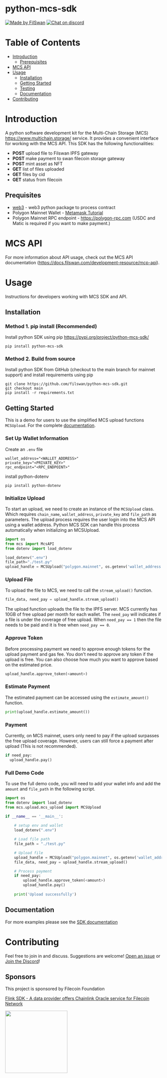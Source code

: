# python-mcs-sdk

[![Made by FilSwan](https://img.shields.io/badge/made%20by-FilSwan-green.svg)](https://www.filswan.com/)
[![Chat on discord](https://img.shields.io/badge/join%20-discord-brightgreen.svg)](https://discord.com/invite/KKGhy8ZqzK)

# Table of Contents <!-- omit in toc -->

- [Introduction](#introduction)
  - [Prerequisites](#prerequisites)
- [MCS API](#mcs-api)
- [Usage](#usage)
  - [Installation](#installation)
  - [Getting Started](#getting-started)
  - [Testing](#testing)
  - [Documentation](#documentation)
- [Contributing](#contributing)

# Introduction

A python software development kit for the Multi-Chain Storage (MCS) https://www.multichain.storage/ service. It provides a convenient interface for working with the MCS API. This SDK has the following functionalities:

- **POST**    upload file to Filswan IPFS gateway
- **POST**    make payment to swan filecoin storage gateway
- **POST**    mint asset as NFT
- **GET**     list of files uploaded
- **GET**     files by cid
- **GET**     status from filecoin

## Prequisites

- [web3](https://pypi.org/project/web3/) - web3 python package to process contract 
- Polygon Mainnet Wallet - [Metamask Tutorial](https://docs.filswan.com/getting-started/beginner-walkthrough/public-testnet/setup-metamask)
- Polygon Mainnet RPC endpoint - https://polygon-rpc.com (USDC and Matic is required if you want to make payment.)

# MCS API

For more information about API usage, check out the MCS API documentation (https://docs.filswan.com/development-resource/mcp-api).

# Usage

Instructions for developers working with MCS SDK and API.

## Installation
### Method 1. pip install (Recommended)
Install python SDK using pip https://pypi.org/project/python-mcs-sdk/

```
pip install python-mcs-sdk
```

### Method 2. Build from source
Install python SDK from GitHub (checkout to the main branch for mainnet support) and install requirements using pip
```
git clone https://github.com/filswan/python-mcs-sdk.git
git checkout main
pip install -r requirements.txt
```

## Getting Started

This is a demo for users to use the simplified MCS upload functions `MCSUpload`. For the complete [documentation](#documentation).

### Set Up Wallet Information
Create an `.env` file
```
wallet_address="<WALLET_ADDRESS>"
private_key="<PRIVATE_KEY>"
rpc_endpoint="<RPC_ENDPOINT>"
```
install  python-dotenv

```
pip install python-dotenv
```
### Initialize Upload
To start an upload, we need to create an instance of the `MCSUpload` class. Which requires `chain_name`, `wallet_address`, `private_key` and `file_path` as 
parameters. The upload process requires the user login into the MCS API using a wallet address. Python MCS SDK can handle this process automatically when initializing
an MCSUpload.

```python
import os
from mcs import McsAPI
from dotenv import load_dotenv

load_dotenv(".env")
file_path="./test.py"
upload_handle = MCSUpload("polygon.mainnet", os.getenv('wallet_address'), os.getenv('private_key'), os.getenv('rpc_endpoint'), file_path)
```

### Upload File
To upload the file to MCS, we need to call the `stream_upload()` function.

```python
file_data, need_pay = upload_handle.stream_upload()
```

The upload function uploads the file to the IPFS server. MCS currently has 10GB of free upload per month for each wallet. The `need_pay` will indicates if a file is under 
the coverage of free upload. When `need_pay == 1` then the file needs to be paid and it is free when `need_pay == 0`.

### Approve Token
Before processing payment we need to approve enough tokens for the upload payment and gas fee. You don't need to approve any token if the upload is free. You can also choose how much you want to approve based on the estimated price.

```python
upload_handle.approve_token(<amount>)
```

### Estimate Payment
The estimated payment can be accessed using the `estimate_amount()` function.

```python
print(upload_handle.estimate_amount())
```

### Payment
Currently, on MCS mainnet, users only need to pay if the upload surpasses the free upload coverage. However,  users can still force a payment after upload (This is not recommended).

```python
if need_pay:
  upload_handle.pay()
```

### Full Demo Code
To use the full demo code, you will need to add your wallet info and add the `amount` and `file_path` in the following script.

```python
import os
from dotenv import load_dotenv
from mcs.upload.mcs_upload import MCSUpload

if __name__ == '__main__':
    
    # setup env and wallet
    load_dotenv(".env")

    # Load file path
    file_path = "./test.py"

    # Upload file
    upload_handle = MCSUpload("polygon.mainnet", os.getenv('wallet_address'), os.getenv('private_key'), os.getenv('rpc_endpoint'), file_path)
    file_data, need_pay = upload_handle.stream_upload()

    # Process payment
    if need_pay:
        upload_handle.approve_token(<amount>)
        upload_handle.pay()
    
    print('Upload successfully')
```

## Documentation

For more examples please see the [SDK documentation](https://docs.filswan.com/multi-chain-storage/developer-quickstart/sdk)

# Contributing

Feel free to join in and discuss. Suggestions are welcome! [Open an issue](https://github.com/filswan/python-mcs-sdk/issues) or [Join the Discord](https://discord.com/invite/KKGhy8ZqzK)!

## Sponsors

This project is sponsored by Filecoin Foundation

[Flink SDK - A data provider offers Chainlink Oracle service for Filecoin Network ](https://github.com/filecoin-project/devgrants/issues/463)

<img src="https://github.com/filswan/flink/blob/main/filecoin.png" width="200">
